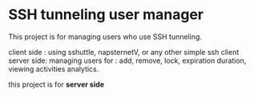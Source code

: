 # SSH tunneling user manager

This project is for managing users who use SSH tunneling.

client side : using sshuttle, napsternetV, or any other simple ssh client
server side: managing users for : add, remove, lock, expiration duration, viewing activities analytics.

this project is for **server side**
